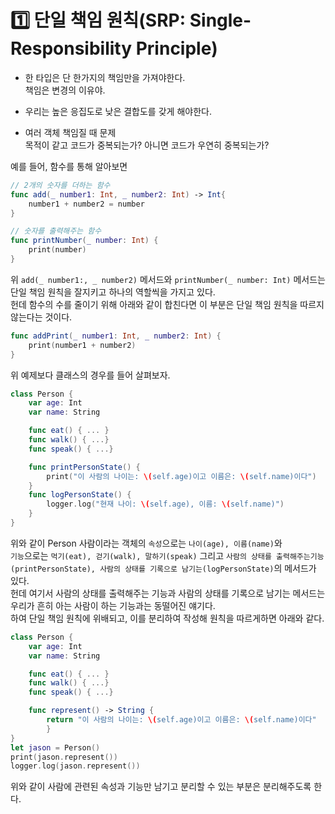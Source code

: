 # 1️⃣ 단일 책임 원칙(SRP: Single-Responsibility Principle)

- 한 타입은 단 한가지의 책임만을 가져야한다.   
책임은 변경의 이유야.    

- 우리는 높은 응집도로 낮은 결합도를 갖게 해야한다.

- 여러 객체 책임질 때 문제   
목적이 같고 코드가 중복되는가? 아니면 코드가 우연히 중복되는가?   

예를 들어, 함수를 통해 알아보면
```Swift
// 2개의 숫자를 더하는 함수
func add(_ number1: Int, _ number2: Int) -> Int{
    number1 + number2 = number
}

// 숫자를 출력해주는 함수
func printNumber(_ number: Int) {
    print(number)
}
```
위 `add(_ number1:, _ number2)` 메서드와 `printNumber(_ number: Int)` 메서드는 단일 책임 원칙을 잘지키고 하나의 역할씩을 가지고 있다.   
헌데 함수의 수를 줄이기 위해 아래와 같이 합친다면 이 부분은 단일 책임 원칙을 따르지 않는다는 것이다.   
```Swift
func addPrint(_ number1: Int, _ number2: Int) {
    print(number1 + number2)
}
```
위 예제보다 클래스의 경우를 들어 살펴보자.
```Swift
class Person {
    var age: Int
    var name: String

    func eat() { ... }
    func walk() { ...}
    func speak() { ...}

    func printPersonState() { 
        print("이 사람의 나이는: \(self.age)이고 이름은: \(self.name)이다")
    }
    func logPersonState() { 
        logger.log("현재 나이: \(self.age), 이름: \(self.name)")
    }
}
```
위와 같이 Person 사람이라는 객체의 `속성`으로는 `나이(age), 이름(name)`와   
`기능`으로는 `먹기(eat), 걷기(walk), 말하기(speak)` 그리고 `사람의 상태를 출력해주는기능(printPersonState), 사람의 상태를 기록으로 남기는(logPersonState)`의 메서드가 있다.   
헌데 여기서 사람의 상태를 출력해주는 기능과 사람의 상태를 기록으로 남기는 메서드는 우리가 흔히 아는 사람이 하는 기능과는 동떨어진 얘기다.   
하여 단일 책임 원칙에 위배되고, 이를 분리하여 작성해 원칙을 따르게하면 아래와 같다.
```Swift
class Person {
    var age: Int
    var name: String

    func eat() { ... }
    func walk() { ...}
    func speak() { ...}

    func represent() -> String {
        return "이 사람의 나이는: \(self.age)이고 이름은: \(self.name)이다"
        }
}
let jason = Person()
print(jason.represent())
logger.log(jason.represent())
```
위와 같이 사람에 관련된 속성과 기능만 남기고 분리할 수 있는 부분은 분리해주도록 한다.

